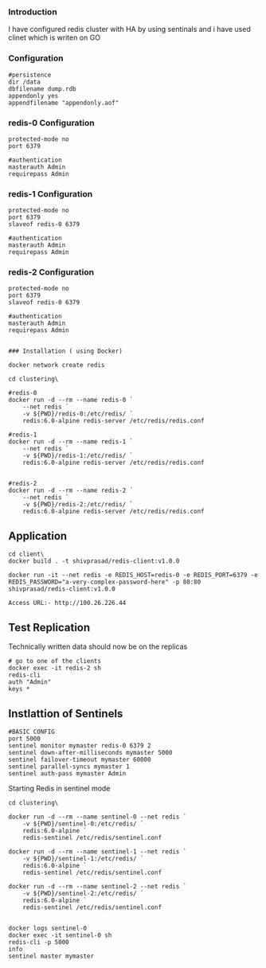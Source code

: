 
### Introduction
   I have configured redis cluster with HA by using sentinals and i have used clinet which is writen on GO

### Configuration

```
#persistence
dir /data
dbfilename dump.rdb
appendonly yes
appendfilename "appendonly.aof"

```
### redis-0 Configuration

```
protected-mode no
port 6379

#authentication
masterauth Admin
requirepass Admin
```
### redis-1 Configuration

```
protected-mode no
port 6379
slaveof redis-0 6379

#authentication
masterauth Admin
requirepass Admin

```
### redis-2 Configuration

```
protected-mode no
port 6379
slaveof redis-0 6379

#authentication
masterauth Admin
requirepass Admin

```

```

### Installation ( using Docker)

docker network create redis

cd clustering\

#redis-0
docker run -d --rm --name redis-0 `
    --net redis `
    -v ${PWD}/redis-0:/etc/redis/ `
    redis:6.0-alpine redis-server /etc/redis/redis.conf

#redis-1
docker run -d --rm --name redis-1 `
    --net redis `
    -v ${PWD}/redis-1:/etc/redis/ `
    redis:6.0-alpine redis-server /etc/redis/redis.conf


#redis-2
docker run -d --rm --name redis-2 `
    --net redis `
    -v ${PWD}/redis-2:/etc/redis/ `
    redis:6.0-alpine redis-server /etc/redis/redis.conf

```

##  Application

```
cd client\
docker build . -t shivprasad/redis-client:v1.0.0

docker run -it --net redis -e REDIS_HOST=redis-0 -e REDIS_PORT=6379 -e REDIS_PASSWORD="a-very-complex-password-here" -p 80:80 shivprasad/redis-client:v1.0.0

Access URL:- http://100.26.226.44

```

## Test Replication

Technically written data should now be on the replicas

```
# go to one of the clients
docker exec -it redis-2 sh
redis-cli
auth "Admin"
keys *

```

## Instlattion of Sentinels

```
#BASIC CONFIG
port 5000
sentinel monitor mymaster redis-0 6379 2
sentinel down-after-milliseconds mymaster 5000
sentinel failover-timeout mymaster 60000
sentinel parallel-syncs mymaster 1
sentinel auth-pass mymaster Admin

```
Starting Redis in sentinel mode

```
cd clustering\

docker run -d --rm --name sentinel-0 --net redis `
    -v ${PWD}/sentinel-0:/etc/redis/ `
    redis:6.0-alpine `
    redis-sentinel /etc/redis/sentinel.conf

docker run -d --rm --name sentinel-1 --net redis `
    -v ${PWD}/sentinel-1:/etc/redis/ `
    redis:6.0-alpine `
    redis-sentinel /etc/redis/sentinel.conf

docker run -d --rm --name sentinel-2 --net redis `
    -v ${PWD}/sentinel-2:/etc/redis/ `
    redis:6.0-alpine `
    redis-sentinel /etc/redis/sentinel.conf


docker logs sentinel-0
docker exec -it sentinel-0 sh
redis-cli -p 5000
info
sentinel master mymaster
